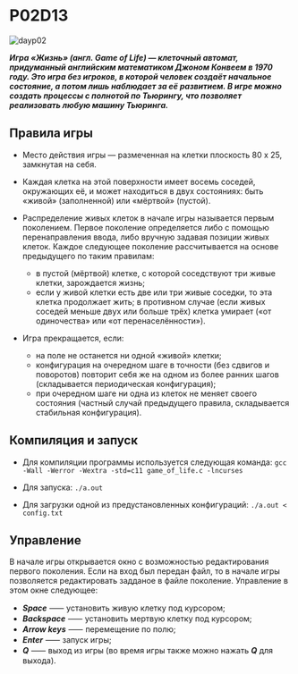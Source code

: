 # P02D13

![dayp02](misc/rus/images/dayp02.png)

***Игра «Жизнь» (англ. Game of Life) — клеточный автомат, придуманный английским математиком Джоном Конвеем в 1970 году. Это игра без игроков, в которой человек создаёт начальное состояние, а потом лишь наблюдает за её развитием. В игре можно создать процессы с полнотой по Тьюрингу, что позволяет реализовать любую машину Тьюринга.***

## Правила игры

* Место действия игры — размеченная на клетки плоскость 80 x 25, замкнутая на себя.

* Каждая клетка на этой поверхности имеет восемь соседей, окружающих её, и может находиться в двух состояниях: быть «живой» (заполненной) или «мёртвой» (пустой).

* Распределение живых клеток в начале игры называется первым поколением. Первое поколение определяется либо с помощью перенаправления ввода, либо вручную задавая позиции живых клеток. Каждое следующее поколение рассчитывается на основе предыдущего по таким правилам:
    * в пустой (мёртвой) клетке, с которой соседствуют три живые клетки, зарождается жизнь;
    * если у живой клетки есть две или три живые соседки, то эта клетка продолжает жить; в противном случае (если живых соседей меньше двух или больше трёх) клетка умирает («от одиночества» или «от перенаселённости»).


* Игра прекращается, если:
    * на поле не останется ни одной «живой» клетки;
    * конфигурация на очередном шаге в точности (без сдвигов и поворотов) повторит себя же на одном из более ранних шагов (складывается периодическая конфигурация);
    * при очередном шаге ни одна из клеток не меняет своего состояния (частный случай предыдущего правила, складывается стабильная конфигурация).

## Компиляция и запуск

* Для компиляции программы используется следующая команда: `gcc -Wall -Werror -Wextra -std=c11 game_of_life.c -lncurses`

* Для запуска: `./a.out`

* Для загрузки одной из предустановленных конфигураций: `./a.out < config.txt`

## Управление

В начале игры открывается окно с возможностью редактирования первого поколения. Если на вход был передан файл, то в начале игры позволяется редактировать задданое в файле поколение. Управление в этом окне следующее:
* ***Space*** ⸺ установить живую клетку под курсором;
* ***Backspace*** ⸺ установить мертвую клетку под курсором;
* ***Arrow keys*** ⸺ перемещение по полю;
* ***Enter*** ⸺ запуск игры;
* ***Q*** ⸺ выход из игры (во время игры также можно нажать ***Q*** для выхода).